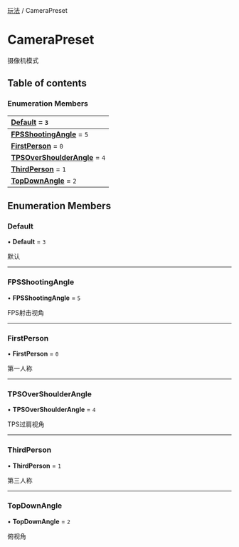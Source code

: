 [玩法](../groups/玩法.玩法.md) / CameraPreset

# CameraPreset <Badge type="tip" text="Enumeration" /> <Score text="CameraPreset" />

摄像机模式

## Table of contents

### Enumeration Members <Score text="Enumeration" /> 
| **[Default](mw.CameraPreset.md#default)** = ``3``  |
| :----- |
| **[FPSShootingAngle](mw.CameraPreset.md#fpsshootingangle)** = ``5`` |
| **[FirstPerson](mw.CameraPreset.md#firstperson)** = ``0`` |
| **[TPSOverShoulderAngle](mw.CameraPreset.md#tpsovershoulderangle)** = ``4`` |
| **[ThirdPerson](mw.CameraPreset.md#thirdperson)** = ``1`` |
| **[TopDownAngle](mw.CameraPreset.md#topdownangle)** = ``2`` |

## Enumeration Members

### Default <Score text="Default" /> 

• **Default** = ``3``

默认

___

### FPSShootingAngle <Score text="FPSShootingAngle" /> 

• **FPSShootingAngle** = ``5``

FPS射击视角

___

### FirstPerson <Score text="FirstPerson" /> 

• **FirstPerson** = ``0``

第一人称

___

### TPSOverShoulderAngle <Score text="TPSOverShoulderAngle" /> 

• **TPSOverShoulderAngle** = ``4``

TPS过肩视角

___

### ThirdPerson <Score text="ThirdPerson" /> 

• **ThirdPerson** = ``1``

第三人称

___

### TopDownAngle <Score text="TopDownAngle" /> 

• **TopDownAngle** = ``2``

俯视角
